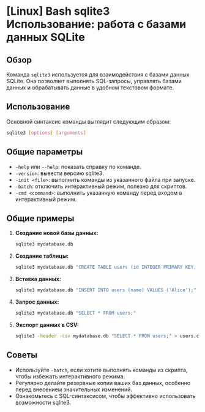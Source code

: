 # [Linux] Bash sqlite3 Использование: работа с базами данных SQLite

## Обзор
Команда `sqlite3` используется для взаимодействия с базами данных SQLite. Она позволяет выполнять SQL-запросы, управлять базами данных и обрабатывать данные в удобном текстовом формате.

## Использование
Основной синтаксис команды выглядит следующим образом:

```bash
sqlite3 [options] [arguments]
```

## Общие параметры
- `-help` или `--help`: показать справку по команде.
- `-version`: вывести версию sqlite3.
- `-init <file>`: выполнить команды из указанного файла при запуске.
- `-batch`: отключить интерактивный режим, полезно для скриптов.
- `-cmd <command>`: выполнить указанную команду перед входом в интерактивный режим.

## Общие примеры
1. **Создание новой базы данных:**
   ```bash
   sqlite3 mydatabase.db
   ```

2. **Создание таблицы:**
   ```bash
   sqlite3 mydatabase.db "CREATE TABLE users (id INTEGER PRIMARY KEY, name TEXT);"
   ```

3. **Вставка данных:**
   ```bash
   sqlite3 mydatabase.db "INSERT INTO users (name) VALUES ('Alice');"
   ```

4. **Запрос данных:**
   ```bash
   sqlite3 mydatabase.db "SELECT * FROM users;"
   ```

5. **Экспорт данных в CSV:**
   ```bash
   sqlite3 -header -csv mydatabase.db "SELECT * FROM users;" > users.csv
   ```

## Советы
- Используйте `-batch`, если хотите выполнять команды из скрипта, чтобы избежать интерактивного режима.
- Регулярно делайте резервные копии ваших баз данных, особенно перед внесением значительных изменений.
- Ознакомьтесь с SQL-синтаксисом, чтобы эффективно использовать возможности sqlite3.